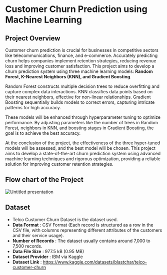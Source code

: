 # Customer Churn Prediction using Machine Learning

## Project Overview 
Customer churn prediction is crucial for businesses in competitive sectors like telecommunications, finance, and e-commerce. Accurately predicting churn helps companies implement retention strategies, reducing revenue loss and improving customer satisfaction. This project aims to develop a churn prediction system using three machine learning models:  **Random Forest, K-Nearest Neighbors (KNN), and Gradient Boosting**.

Random Forest constructs multiple decision trees to reduce overfitting and capture complex data interactions. KNN classifies data points based on their nearest neighbors, effective for non-linear relationships. Gradient Boosting sequentially builds models to correct errors, capturing intricate patterns for high accuracy.

These models will be enhanced through hyperparameter tuning to optimize performance. By adjusting parameters like the number of trees in Random Forest, neighbors in KNN, and boosting stages in Gradient Boosting, the goal is to achieve the best accuracy.

At the conclusion of the project, the effectiveness of the three hyper-tuned models will be assessed, and the best model will be chosen. This project aims to develop a state-of-the-art churn prediction system using advanced machine learning techniques and rigorous optimization, providing a reliable solution for improving customer retention strategies.

## Flow chart of the Project


![Untitled presentation](https://github.com/ss22aba/NEW/assets/117084208/37cfa9d8-3621-4cad-b1c2-5d1fc4af7e03)

## Dataset
- Telco Customer Churn Dataset is the dataset used.
- **Data Format** : CSV Format (Each record is structured as a row in the CSV file, with columns representing different attributes of the customers and their service usage).
- **Number of Records** : The dataset usually contains around 7,000 to 7,500 records.
- **Data File Size** : 977.5 kB (0.95 MB)
- **Dataset Provider** : IBM via Kaggle
- **Dataset Link** : https://www.kaggle.com/datasets/blastchar/telco-customer-churn
  



